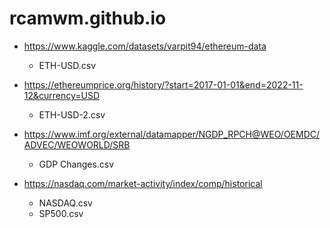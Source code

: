 # rcamwm.github.io

* https://www.kaggle.com/datasets/varpit94/ethereum-data
  * ETH-USD.csv
  
* https://ethereumprice.org/history/?start=2017-01-01&end=2022-11-12&currency=USD
  * ETH-USD-2.csv

* https://www.imf.org/external/datamapper/NGDP_RPCH@WEO/OEMDC/ADVEC/WEOWORLD/SRB
  * GDP Changes.csv

* https://nasdaq.com/market-activity/index/comp/historical 
  * NASDAQ.csv
  * SP500.csv

